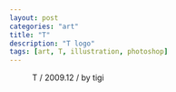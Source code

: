 ```yaml
---
layout: post
categories: "art"
title: "T"
description: "T logo"
tags: [art, T, illustration, photoshop]
---
```


<figure>
	<a href="{{ site.url }}/images/post/art/T.jpg"><img src="{{ site.url }}/images/post/art/T.jpg" alt=""></a>
	<figcaption>T / 2009.12 / by tigi</figcaption>
</figure>
